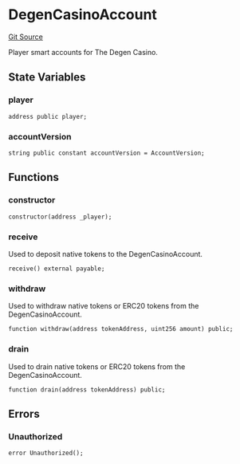 # DegenCasinoAccount
[Git Source](https://github.com/PermissionlessGames/degen-casino/blob/3a1795ece2870392267c2c2148f1b9be907fcbbd/src/AccountSystem.sol)

Player smart accounts for The Degen Casino.


## State Variables
### player

```solidity
address public player;
```


### accountVersion

```solidity
string public constant accountVersion = AccountVersion;
```


## Functions
### constructor


```solidity
constructor(address _player);
```

### receive

Used to deposit native tokens to the DegenCasinoAccount.


```solidity
receive() external payable;
```

### withdraw

Used to withdraw native tokens or ERC20 tokens from the DegenCasinoAccount.


```solidity
function withdraw(address tokenAddress, uint256 amount) public;
```

### drain

Used to drain native tokens or ERC20 tokens from the DegenCasinoAccount.


```solidity
function drain(address tokenAddress) public;
```

## Errors
### Unauthorized

```solidity
error Unauthorized();
```

